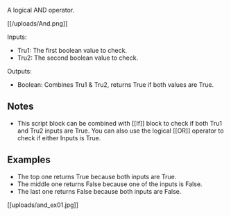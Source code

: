 A logical AND operator.

[[/uploads/And.png]]

Inputs:

* Tru1: The first boolean value to check.
* Tru2: The second boolean value to check.

Outputs:

* Boolean: Combines Tru1 & Tru2, returns True if both values are True.

## Notes
* This script block can be combined with [[If]] block to check if both Tru1 and Tru2 inputs are True. You can also use the logical [[OR]] operator to check if either Inputs is True.

## Examples
* The top one returns True because both inputs are True.
* The middle one returns False because one of the inputs is False.
* The last one returns False because both inputs are False.

[[uploads/and_ex01.jpg]]

